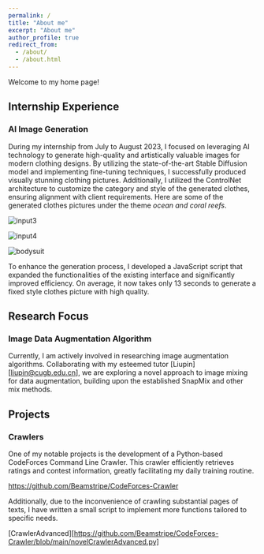 ```yaml
---
permalink: /
title: "About me"
excerpt: "About me"
author_profile: true
redirect_from: 
  - /about/
  - /about.html
---
```


Welcome to my home page!

## Internship Experience

### AI Image Generation

During my internship from July to August 2023, I focused on leveraging AI technology to generate high-quality and artistically valuable images for modern clothing designs. By utilizing the state-of-the-art Stable Diffusion model and implementing fine-tuning techniques, I successfully produced visually stunning clothing pictures. Additionally, I utilized the ControlNet architecture to customize the category and style of the generated clothes, ensuring alignment with client requirements. Here are some of the generated clothes pictures under the theme *ocean and coral reefs*.

![input3](https://picbed-1321448974.cos.ap-beijing.myqcloud.com/img/input3.png)

![input4](https://picbed-1321448974.cos.ap-beijing.myqcloud.com/img/input4.jpg)

![bodysuit](https://picbed-1321448974.cos.ap-beijing.myqcloud.com/img/bodysuit.png)



To enhance the generation process, I developed a JavaScript script that expanded the functionalities of the existing interface and significantly improved efficiency. On average, it now takes only 13 seconds to generate a fixed style clothes picture with high quality.



## Research Focus

### Image Data Augmentation Algorithm

Currently, I am actively involved in researching image augmentation algorithms. Collaborating with my esteemed tutor [Liupin][liupin@cugb.edu.cn], we are exploring a novel approach to image mixing for data augmentation, building upon the established SnapMix and other mix methods.



## Projects

### Crawlers

One of my notable projects is the development of a Python-based CodeForces Command Line Crawler. This crawler efficiently retrieves ratings and contest information, greatly facilitating my daily training routine.

https://github.com/Beamstripe/CodeForces-Crawler

Additionally, due to the inconvenience of crawling substantial pages of texts, I have written a small script to implement more functions tailored to specific needs.

[CrawlerAdvanced][https://github.com/Beamstripe/CodeForces-Crawler/blob/main/novelCrawlerAdvanced.py]
